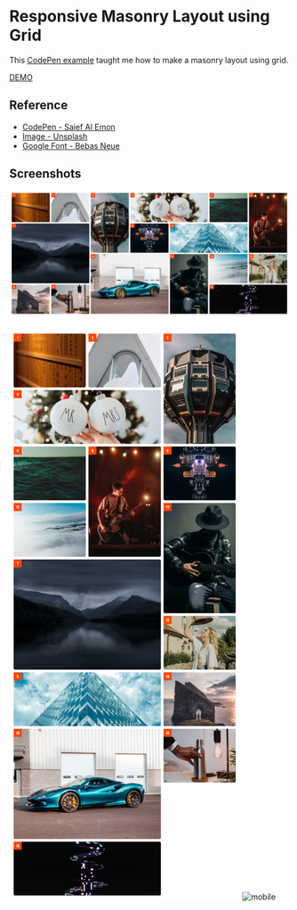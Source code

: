 # Responsive Masonry Layout using Grid

This [CodePen example](https://codepen.io/iamsaief/full/jObaoKo) taught me how to make a masonry layout using grid.

[DEMO](https://fervent-mahavira-782538.netlify.app/)

## Reference

- [CodePen - Saief Al Emon](https://codepen.io/iamsaief/full/jObaoKo)
- [Image - Unsplash](https://source.unsplash.com)
- [Google Font - Bebas Neue](https://fonts.google.com/specimen/Bebas+Neue)

## Screenshots

<img src="./screenshots/desktop.png" title="desktop">
<img src="./screenshots/tablet.png" title="tablet">
<img src="./screenshots/mobile.png" title="mobile">